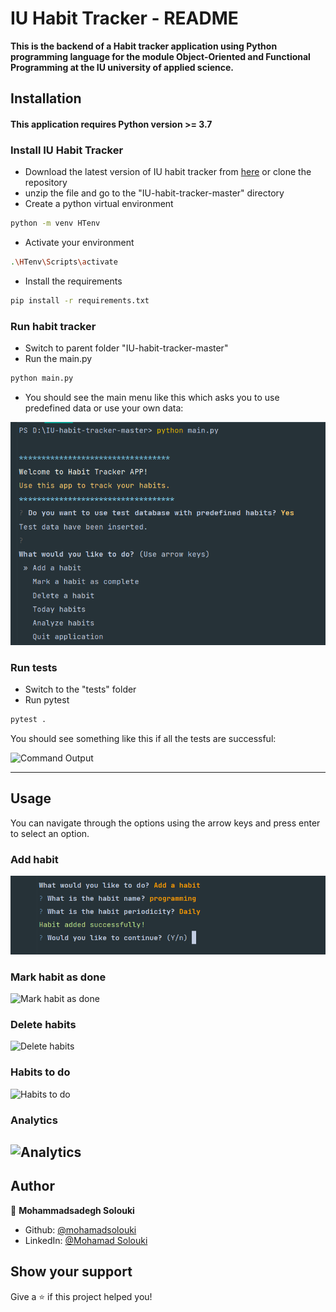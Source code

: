 IU Habit Tracker - README
====================================================================================    
**This is the backend of a Habit tracker application using Python programming language for the module Object-Oriented and 
Functional Programming at the IU university of applied science.**

## Installation

#### This application requires Python version >= 3.7

### Install IU Habit Tracker

- Download the latest version of IU habit tracker from 
[here](https://github.com/mohamadsolouki/IU-habit-tracker/archive/refs/heads/main.zip) or clone the repository 
- unzip the file and go to the "IU-habit-tracker-master" directory
- Create a python virtual environment

``` sh
python -m venv HTenv
```

- Activate your environment

``` sh
.\HTenv\Scripts\activate
```

- Install the requirements

``` sh
pip install -r requirements.txt
```

### Run habit tracker

- Switch to parent folder "IU-habit-tracker-master"
- Run the main.py

``` sh
python main.py
```

- You should see the main menu like this which asks you to use predefined data or use your own data:

![Main menu](docs/main-menu.png)

### Run tests

- Switch to the "tests" folder
- Run pytest

``` sh
pytest .
```

You should see something like this if all the tests are successful:

![Command Output](docs/success_test.png)

---
## Usage

You can navigate through the options using the arrow keys and press enter to select an option.
 
### Add habit
 

![Add habit](docs/add_habit.png)

### Mark habit as done

![Mark habit as done](docs/mark_habit_done.png)

### Delete habits

![Delete habits](docs/delete_habits.png)

### Habits to do

![Habits to do](docs/habits_to_do.png)

### Analytics

![Analytics](docs/analytics.png)
---

## Author

👤 **Mohammadsadegh Solouki**

* Github: [@mohamadsolouki](https://github.com/mohamadsolouki)
* LinkedIn: [@Mohamad Solouki](https://linkedin.com/in/mohamadsolouki)

## Show your support

Give a ⭐️ if this project helped you!